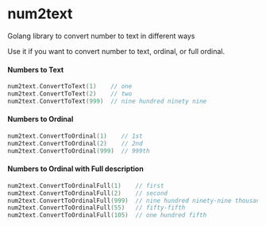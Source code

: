 # num2text
Golang library to convert number to text in different ways

Use it if you want to convert number to text, ordinal, or full ordinal.

<h4>Numbers to Text</h4>

```go
num2text.ConvertToText(1)    // one
num2text.ConvertToText(2)    // two
num2text.ConvertToText(999)  // nine hundred ninety nine
```

<h4>Numbers to Ordinal</h4>

```go
num2text.ConvertToOrdinal(1)    // 1st
num2text.ConvertToOrdinal(2)    // 2nd
num2text.ConvertToOrdinal(999)  // 999th
```

<h4>Numbers to Ordinal with Full description</h4>

```go
num2text.ConvertToOrdinalFull(1)    // first
num2text.ConvertToOrdinalFull(2)    // second
num2text.ConvertToOrdinalFull(999)  // nine hundred ninety-nine thousand nine hundred ninety-nineth
num2text.ConvertToOrdinalFull(55)   // fifty-fifth
num2text.ConvertToOrdinalFull(105)  // one hundred fifth
```
